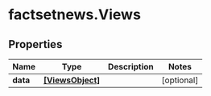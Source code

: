 # factsetnews.Views

## Properties

Name | Type | Description | Notes
------------ | ------------- | ------------- | -------------
**data** | [**[ViewsObject]**](ViewsObject.md) |  | [optional] 


